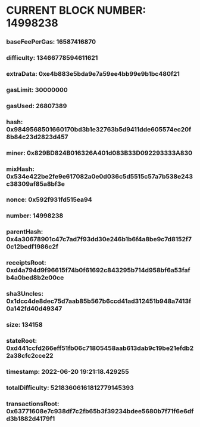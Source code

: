 # CURRENT BLOCK NUMBER: 14998238

### baseFeePerGas: 16587416870
### difficulty: 13466778594611621
### extraData: 0xe4b883e5bda9e7a59ee4bb99e9b1bc480f21
### gasLimit: 30000000
### gasUsed: 26807389
### hash: 0x9849568501660170bd3b1e32763b5d9411dde605574ec20f8b84c23d2823d457
### miner: 0x829BD824B016326A401d083B33D092293333A830
### mixHash: 0x534e422be2fe9e617082a0e0d036c5d5515c57a7b538e243c38309af85a8bf3e
### nonce: 0x592f931fd515ea94
### number: 14998238
### parentHash: 0x4a30678901c47c7ad7f93dd30e246b1b6f4a8be9c7d8152f70c12bedf1986c2f
### receiptsRoot: 0xd4a794d9f96615f74b0f61692c843295b714d958bf6a53fafb4a0bed8b2e00ce
### sha3Uncles: 0x1dcc4de8dec75d7aab85b567b6ccd41ad312451b948a7413f0a142fd40d49347
### size: 134158
### stateRoot: 0xd441ccfd266eff51fb06c71805458aab613dab9c19be21efdb22a38cfc2cce22
### timestamp: 2022-06-20 19:21:18.429255
### totalDifficulty: 52183606161812779145393
### transactionsRoot: 0x63771608e7c938df7c2fb65b3f39234bdee5680b7f71f6e6dfd3b1882d4179f1
